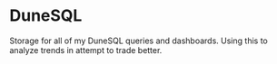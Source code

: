 # DuneSQL
Storage for all of my DuneSQL queries and dashboards. Using this to analyze trends in attempt to trade better.
